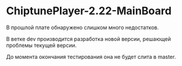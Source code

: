 # ChiptunePlayer-2.22-MainBoard

В прошлой плате обнаружено слишком много недостатков. 

В ветке dev производится разработка новой версии, решающей проблемы текущей версии. 

До момента окончания тестирования она не будет слита в master.
